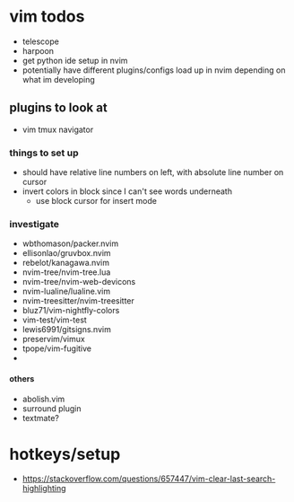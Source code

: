 # vim todos
- telescope
- harpoon
- get python ide setup in nvim
- potentially have different plugins/configs load up in nvim depending on what im developing


## plugins to look at
- vim tmux navigator

### things to set up
- should have relative line numbers on left, with absolute line number on cursor
- invert colors in block since I can't see words underneath
    - use block cursor for insert mode
### investigate
- wbthomason/packer.nvim
- ellisonlao/gruvbox.nvim
- rebelot/kanagawa.nvim
- nvim-tree/nvim-tree.lua
- nvim-tree/nvim-web-devicons
- nvim-lualine/lualine.vim
- nvim-treesitter/nvim-treesitter
- bluz71/vim-nightfly-colors
- vim-test/vim-test
- lewis6991/gitsigns.nvim
- preservim/vimux
- tpope/vim-fugitive
- 
#### others
- abolish.vim
- surround plugin
- textmate?

# hotkeys/setup
- https://stackoverflow.com/questions/657447/vim-clear-last-search-highlighting
